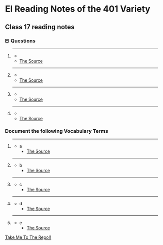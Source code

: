 # **El Reading Notes of the 401 Variety**

## **Class 17 reading notes**

### **El Questions**

1. ****
   - 
   - [The Source]() 
2. ****
   - 
   - [The Source]() 
3. ****
   - 
   - [The Source]() 
4. ****
   - 
   - [The Source]()  

### **Document the following Vocabulary Terms**

1. ****
   - a
      - [The Source]()
2. ****
   - b
      - [The Source]()
3. ****
   - c
      - [The Source]()
4. ****
   - d
      - [The Source]()
5. ****
   - e
      - [The Source]()

 <a href="#top">Take Me To The Repo!!</a>
